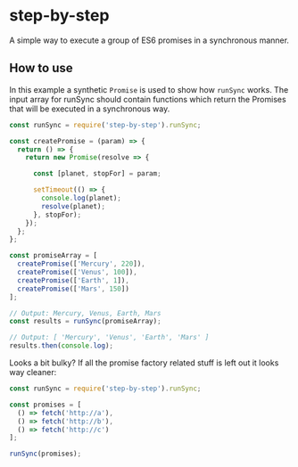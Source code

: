 # step-by-step

A simple way to execute a group of ES6 promises in a synchronous manner.


## How to use

In this example a synthetic `Promise` is used to show how `runSync` works.
The input array for runSync should contain functions which return the Promises that will be executed in a synchronous way.

```javascript
const runSync = require('step-by-step').runSync;

const createPromise = (param) => {
  return () => {
    return new Promise(resolve => {

      const [planet, stopFor] = param;

      setTimeout(() => {
        console.log(planet);
        resolve(planet);
      }, stopFor);
    });
  };
};

const promiseArray = [
  createPromise(['Mercury', 220]),
  createPromise(['Venus', 100]),
  createPromise(['Earth', 1]),
  createPromise(['Mars', 150])
];

// Output: Mercury, Venus, Earth, Mars
const results = runSync(promiseArray);

// Output: [ 'Mercury', 'Venus', 'Earth', 'Mars' ]
results.then(console.log);
```

Looks a bit bulky? If all the promise factory related stuff is left out it looks way cleaner:

```javascript
const runSync = require('step-by-step').runSync;

const promises = [
  () => fetch('http://a'),
  () => fetch('http://b'),
  () => fetch('http://c')
];

runSync(promises);
```
